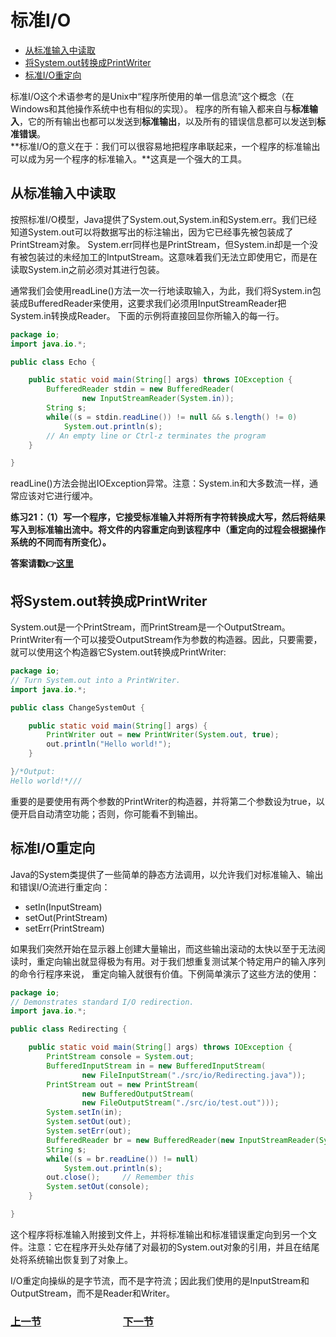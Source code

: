 # 标准I/O
- [从标准输入中读取](#从标准输入中读取)
- [将System.out转换成PrintWriter](#将System.out转换成PrintWriter)
- [标准I/O重定向](#标准I/O重定向)


标准I/O这个术语参考的是Unix中“程序所使用的单一信息流”这个概念（在Windows和其他操作系统中也有相似的实现）。
程序的所有输入都来自与**标准输入**，它的所有输出也都可以发送到**标准输出**，以及所有的错误信息都可以发送到**标准错误**。  
**标准I/O的意义在于：我们可以很容易地把程序串联起来，一个程序的标准输出可以成为另一个程序的标准输入。**这真是一个强大的工具。

## 从标准输入中读取
按照标准I/O模型，Java提供了System.out,System.in和System.err。我们已经知道System.out可以将数据写出的标注输出，因为它已经事先被包装成了PrintStream对象。
System.err同样也是PrintStream，但System.in却是一个没有被包装过的未经加工的IntputStream。这意味着我们无法立即使用它，而是在读取System.in之前必须对其进行包装。

通常我们会使用readLine()方法一次一行地读取输入，为此，我们将System.in包装成BufferedReader来使用，这要求我们必须用InputStreamReader把System.in转换成Reader。
下面的示例将直接回显你所输入的每一行。
```java
package io;
import java.io.*;

public class Echo {

	public static void main(String[] args) throws IOException {
		BufferedReader stdin = new BufferedReader(
				new InputStreamReader(System.in));
        String s;
        while((s = stdin.readLine()) != null && s.length() != 0)
        	System.out.println(s);
        // An empty line or Ctrl-z terminates the program
	}

}
```
readLine()方法会抛出IOException异常。注意：System.in和大多数流一样，通常应该对它进行缓冲。

**练习21：（1）写一个程序，它接受标准输入并将所有字符转换成大写，然后将结果写入到标准输出流中。将文件的内容重定向到该程序中（重定向的过程会根据操作系统的不同而有所变化）。**

**答案请戳:point_right:[这里](solutions/Ex21.md)**

## 将System.out转换成PrintWriter
System.out是一个PrintStream，而PrintStream是一个OutputStream。PrintWriter有一个可以接受OutputStream作为参数的构造器。因此，只要需要，就可以使用这个构造器它System.out转换成PrintWriter:
```java
package io;
// Turn System.out into a PrintWriter.
import java.io.*;

public class ChangeSystemOut {

	public static void main(String[] args) {
		PrintWriter out = new PrintWriter(System.out, true);
		out.println("Hello world!");
	}

}/*Output:
Hello world!*///
```
重要的是要使用有两个参数的PrintWriter的构造器，并将第二个参数设为true，以便开启自动清空功能；否则，你可能看不到输出。

## 标准I/O重定向
Java的System类提供了一些简单的静态方法调用，以允许我们对标准输入、输出和错误I/O流进行重定向：  
- setIn(InputStream)
- setOut(PrintStream)
- setErr(PrintStream)

如果我们突然开始在显示器上创建大量输出，而这些输出滚动的太快以至于无法阅读时，重定向输出就显得极为有用。对于我们想重复测试某个特定用户的输入序列的命令行程序来说，
重定向输入就很有价值。下例简单演示了这些方法的使用：
```java
package io;
// Demonstrates standard I/O redirection.
import java.io.*;

public class Redirecting {

	public static void main(String[] args) throws IOException {
		PrintStream console = System.out;
		BufferedInputStream in = new BufferedInputStream(
				new FileInputStream("./src/io/Redirecting.java"));
		PrintStream out = new PrintStream(
				new BufferedOutputStream(
				new FileOutputStream("./src/io/test.out")));
		System.setIn(in);
		System.setOut(out);
		System.setErr(out);
		BufferedReader br = new BufferedReader(new InputStreamReader(System.in));
		String s;
		while((s = br.readLine()) != null)
			System.out.println(s);
		out.close();     // Remember this
		System.setOut(console);
	}

}
```
这个程序将标准输入附接到文件上，并将标准输出和标准错误重定向到另一个文件。注意：它在程序开头处存储了对最初的System.out对象的引用，并且在结尾处将系统输出恢复到了对象上。

I/O重定向操纵的是字节流，而不是字符流；因此我们使用的是InputStream和OutputStream，而不是Reader和Writer。

### [上一节](18.7_File_reading_&_writing_utilities.md)　　　　　　　　[下一节](18.9_Process_control.md)